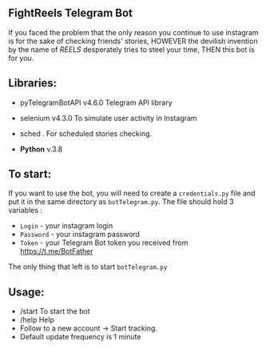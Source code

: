 **FightReels Telegram Bot**
-
If you faced the problem that the only reason you continue to use instagram is 
for the sake of checking friends' stories, HOWEVER the devilish invention by the name of _REELS_ desperately tries 
to steel your time, THEN this bot is for you.

Libraries:
-
* pyTelegramBotAPI	v4.6.0 Telegram API library
* selenium	v4.3.0	To simulate user activity in Instagram
* sched . For scheduled stories checking.

* **Python** v.3.8

To start:
-
If you want to use the bot, you will need to create a `credentials.py` file and put it in the same directory 
as `botTelegram.py`. The file should hold 3 variables :
* `Login` - your instagram login
* `Password` - your instagram password
* `Token` - your Telegram Bot token you received from https://t.me/BotFather

The only thing that left is to start `botTelegram.py`

Usage:
- 
* /start To start the bot
* /help Help
* Follow to a new account -> Start tracking. 
* Default update frequency is 1 minute